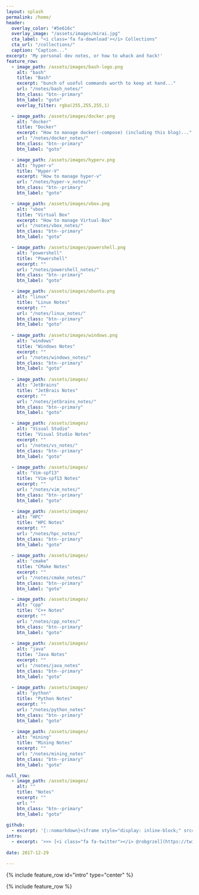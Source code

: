```yaml
---
layout: splash
permalink: /home/
header:
  overlay_color: "#5e616c"
  overlay_image: "/assets/images/mirai.jpg"
  cta_label: "<i class='fa fa-download'></i> Collections"
  cta_url: "/collections/"
  caption: "Caption..." 
excerpt: 'My personal dev notes, or how to whack and hack!'
feature_row:
  - image_path: /assets/images/bash-logo.png
    alt: "bash"
    title: "Bash"
    excerpt: "bunch of useful commands worth to keep at hand..."
    url: "/notes/bash_notes/"
    btn_class: "btn--primary"
    btn_label: "goto"
    overlay_filter: rgba(255,255,255,1)

  - image_path: /assets/images/docker.png 
    alt: "docker"
    title: "Docker"
    excerpt: "How to manage docker(-compose) (including this blog)..."
    url: "/notes/docker_notes/"
    btn_class: "btn--primary"
    btn_label: "goto"

  - image_path: /assets/images/hyperv.png
    alt: "hyper-v"
    title: "Hyper-V"
    excerpt: "How to manage hyper-v"
    url: "/notes/hyper-v_notes/"
    btn_class: "btn--primary"
    btn_label: "goto"

  - image_path: /assets/images/vbox.png
    alt: "vbox"
    title: "Virtual Box"
    excerpt: "How to manage Virtual-Box"
    url: "/notes/vbox_notes/"
    btn_class: "btn--primary"
    btn_label: "goto"

  - image_path: /assets/images/powershell.png
    alt: "powershell"
    title: "Powershell"
    excerpt: ""
    url: "/notes/powershell_notes/"
    btn_class: "btn--primary"
    btn_label: "goto"

  - image_path: /assets/images/ubuntu.png
    alt: "linux"
    title: "Linux Notes"
    excerpt: ""
    url: "/notes/linux_notes/"
    btn_class: "btn--primary"
    btn_label: "goto"
    
  - image_path: /assets/images/windows.png
    alt: "windows"
    title: "Windows Notes"
    excerpt: ""
    url: "/notes/windows_notes/"
    btn_class: "btn--primary"
    btn_label: "goto"
    
  - image_path: /assets/images/
    alt: "JetBrains"
    title: "JetBrais Notes"
    excerpt: ""
    url: "/notes/jetbrains_notes/"
    btn_class: "btn--primary"
    btn_label: "goto"

  - image_path: /assets/images/
    alt: "Visual Studio"
    title: "Visual Studio Notes"
    excerpt: ""
    url: "/notes/vs_notes/"
    btn_class: "btn--primary"
    btn_label: "goto"
    
  - image_path: /assets/images/
    alt: "Vim-spf13"
    title: "Vim-spf13 Notes"
    excerpt: ""
    url: "/notes/vim_notes/"
    btn_class: "btn--primary"
    btn_label: "goto"
    
  - image_path: /assets/images/
    alt: "HPC"
    title: "HPC Notes"
    excerpt: ""
    url: "/notes/hpc_notes/"
    btn_class: "btn--primary"
    btn_label: "goto"    
    
  - image_path: /assets/images/
    alt: "cmake"
    title: "CMake Notes"
    excerpt: ""
    url: "/notes/cmake_notes/"
    btn_class: "btn--primary"
    btn_label: "goto"

  - image_path: /assets/images/
    alt: "cpp"
    title: "C++ Notes"
    excerpt: ""
    url: "/notes/cpp_notes/"
    btn_class: "btn--primary"
    btn_label: "goto"
    
  - image_path: /assets/images/
    alt: "java"
    title: "Java Notes"
    excerpt: ""
    url: "/notes/java_notes"
    btn_class: "btn--primary"
    btn_label: "goto"
    
  - image_path: /assets/images/
    alt: "python"
    title: "Python Notes"
    excerpt: ""
    url: "/notes/python_notes"
    btn_class: "btn--primary"
    btn_label: "goto"
    
  - image_path: /assets/images/
    alt: "mining"
    title: "Mining Notes"
    excerpt: ""
    url: "/notes/mining_notes"
    btn_class: "btn--primary"
    btn_label: "goto"

null_row:
  - image_path: /assets/images/
    alt: ""
    title: "Notes"
    excerpt: ""
    url: ""
    btn_class: "btn--primary"
    btn_label: "goto"
 
github:
  - excerpt: '{::nomarkdown}<iframe style="display: inline-block;" src="https://ghbtns.com/github-btn.html?user=mmistakes&repo=minimal-mistakes&type=star&count=true&size=large" frameborder="0" scrolling="0" width="160px" height="30px"></iframe> <iframe style="display: inline-block;" src="https://ghbtns.com/github-btn.html?user=mmistakes&repo=minimal-mistakes&type=fork&count=true&size=large" frameborder="0" scrolling="0" width="158px" height="30px"></iframe>{:/nomarkdown}'
intro:
  - excerpt: '>>> [<i class="fa fa-twitter"></i> @robgrzel](https://twitter.com/robgrzel){: .btn .btn--twitter} [<i class="fa fa-paypal"></i> Tip Me](https://www.paypal.me/robgrzel){: .btn .btn--primary}'
  
date: 2017-12-29

---
```



{% include feature_row id="intro" type="center" %}

{% include feature_row %}

